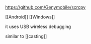 
https://github.com/Genymobile/scrcpy

[[Android]]
[[Windows]]

it uses USB wireless debugging

similar to [[casting]]